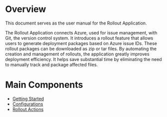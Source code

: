 # Overview 
This document serves as the user manual for the Rollout Application.

The Rollout Application connects Azure, used for issue management, with Git, the version control system. It introduces a rollout feature that allows users to generate deployment packages based on Azure issue IDs. These rollout packages can be downloaded as zip or tar files. By automating the creation and management of rollouts, the application greatly improves deployment efficiency. It helps save substantial time by eliminating the need to manually track and package affected files.

# Main Components
- [Getting Started](/rolloutapplication/gettingstarted.md) 
- [Configurations](/rolloutapplication/config/configuration.md)
- [Rollout Actions](/rolloutapplication/operations.md)
